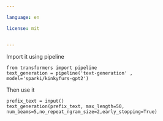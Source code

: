 ```yaml
---

language: en

license: mit


---
```


Import it using pipeline

    from transformers import pipeline
    text_generation = pipeline('text-generation' , model='sparki/kinkyfurs-gpt2')
    
Then use it
 
    prefix_text = input()
    text_generation(prefix_text, max_length=50, num_beams=5,no_repeat_ngram_size=2,early_stopping=True)
    
